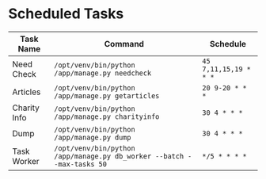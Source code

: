 # Scheduled Tasks

| Task Name     | Command                                                           | Schedule          |
|---------------|-------------------------------------------------------------------|-------------------|
| Need Check    | `/opt/venv/bin/python /app/manage.py needcheck`                  | `45 7,11,15,19 * * *` |
| Articles      | `/opt/venv/bin/python /app/manage.py getarticles`                | `20 9-20 * * *`   |
| Charity Info  | `/opt/venv/bin/python /app/manage.py charityinfo`                | `30 4 * * *`      |
| Dump          | `/opt/venv/bin/python /app/manage.py dump`                       | `30 4 * * *`      |
| Task Worker   | `/opt/venv/bin/python /app/manage.py db_worker --batch --max-tasks 50` | `*/5 * * * *`     |